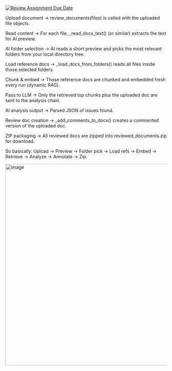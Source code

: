 [![Review Assignment Due Date](https://classroom.github.com/assets/deadline-readme-button-22041afd0340ce965d47ae6ef1cefeee28c7c493a6346c4f15d667ab976d596c.svg)](https://classroom.github.com/a/vgbm4cZ0)


Upload document → review_documents(files) is called with the uploaded file objects.

Read content → For each file, _read_docx_text() (or similar) extracts the text for AI preview.

AI folder selection → AI reads a short preview and picks the most relevant folders from your local directory tree.

Load reference docs → _load_docs_from_folders() reads all files inside those selected folders.

Chunk & embed → Those reference docs are chunked and embedded fresh every run (dynamic RAG).

Pass to LLM → Only the retrieved top chunks plus the uploaded doc are sent to the analysis chain.

AI analysis output → Parsed JSON of issues found.

Review doc creation → _add_comments_to_docx() creates a commented version of the uploaded doc.

ZIP packaging → All reviewed docs are zipped into reviewed_documents.zip for download.

So basically:
Upload → Preview → Folder pick → Load refs → Embed → Retrieve → Analyze → Annotate → Zip.

<img width="1333" height="628" alt="image" src="https://github.com/user-attachments/assets/7f54d1cc-fa8c-4e0f-bdec-6cdea7976740" />



